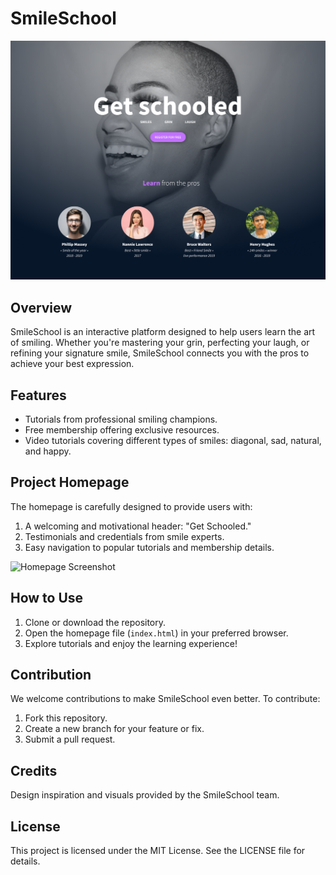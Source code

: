 # SmileSchool

![SmileSchool Main Image](./images/main_part.png)

## Overview

SmileSchool is an interactive platform designed to help users learn the art of smiling. Whether you're mastering your grin, perfecting your laugh, or refining your signature smile, SmileSchool connects you with the pros to achieve your best expression.

## Features

- Tutorials from professional smiling champions.
- Free membership offering exclusive resources.
- Video tutorials covering different types of smiles: diagonal, sad, natural, and happy.

## Project Homepage

The homepage is carefully designed to provide users with:

1. A welcoming and motivational header: "Get Schooled."
2. Testimonials and credentials from smile experts.
3. Easy navigation to popular tutorials and membership details.

![Homepage Screenshot](./images/School%20Page@2x.png)

## How to Use

1. Clone or download the repository.
2. Open the homepage file (`index.html`) in your preferred browser.
3. Explore tutorials and enjoy the learning experience!

## Contribution

We welcome contributions to make SmileSchool even better. To contribute:

1. Fork this repository.
2. Create a new branch for your feature or fix.
3. Submit a pull request.

## Credits

Design inspiration and visuals provided by the SmileSchool team.

## License

This project is licensed under the MIT License. See the LICENSE file for details.
